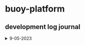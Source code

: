 # buoy-platform

## development log journal

<details>
<summary>
9-05-2023
</summary>

### Time spend 2hrs

1. node js express typescript server started
2. dummy server contains empty controller, router and model
3. gitignore was badly written and fixed right away
</details>
